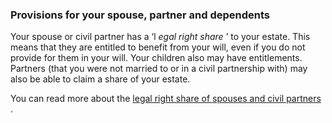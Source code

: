 ###  Provisions for your spouse, partner and dependents

Your spouse or civil partner has a ‘l _egal right share_ ’ to your estate.
This means that they are entitled to benefit from your will, even if you do
not provide for them in your will. Your children also may have entitlements.
Partners (that you were not married to or in a civil partnership with) may
also be able to claim a share of your estate.

You can read more about the [ legal right share of spouses and civil partners
](/en/death/the-deceaseds-estate/what-happens-the-deceaseds-estate/) .
